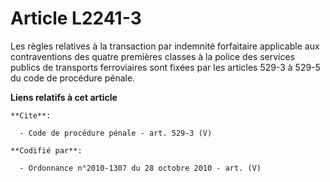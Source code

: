 # Article L2241-3

Les règles relatives à la transaction par indemnité forfaitaire applicable aux contraventions des quatre premières classes à
la police des services publics de transports ferroviaires sont fixées par les articles 529-3 à 529-5 du code de procédure
pénale.

**Liens relatifs à cet article**

	**Cite**:

	  - Code de procédure pénale - art. 529-3 (V)

	**Codifié par**:

	  - Ordonnance n°2010-1307 du 28 octobre 2010 - art. (V)
